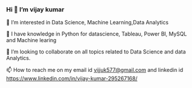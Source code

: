 ### Hi 👋 I’m vijay kumar

👀 I’m interested in Data Science, Machine Learning,Data Analytics

🌱 I have knowledge in  Python for datascience, Tableau, Power BI, MySQL and Machine learing

💞️ I’m looking to collaborate on all topics related to Data Science and data Analytics.

📫 How to reach me on my email id vijjuk577@gmail.com and linkedin id https://www.linkedin.com/in/vijay-kumar-295267168/
